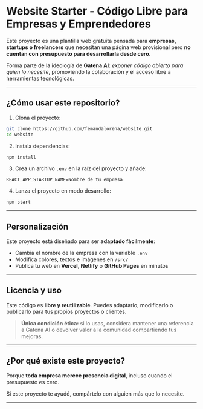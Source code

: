 # Website Starter - Código Libre para Empresas y Emprendedores

Este proyecto es una plantilla web gratuita pensada para **empresas, startups o freelancers** que necesitan una página web provisional pero **no cuentan con presupuesto para desarrollarla desde cero**.

Forma parte de la ideología de **Gatena AI**: _exponer código abierto para quien lo necesite_, promoviendo la colaboración y el acceso libre a herramientas tecnológicas.

---

## ¿Cómo usar este repositorio?

1. Clona el proyecto:

```bash
git clone https://github.com/femandalorena/website.git
cd website
```

2. Instala dependencias:

```bash
npm install
```

3. Crea un archivo `.env` en la raíz del proyecto y añade:

```env
REACT_APP_STARTUP_NAME=Nombre de tu empresa
```

4. Lanza el proyecto en modo desarrollo:

```bash
npm start
```

---

## Personalización

Este proyecto está diseñado para ser **adaptado fácilmente**:

- Cambia el nombre de la empresa con la variable `.env`
- Modifica colores, textos e imágenes en `/src/`
- Publica tu web en **Vercel**, **Netlify** o **GitHub Pages** en minutos

---

## Licencia y uso

Este código es **libre y reutilizable**. Puedes adaptarlo, modificarlo o publicarlo para tus propios proyectos o clientes.

> **Única condición ética:** si lo usas, considera mantener una referencia a Gatena AI o devolver valor a la comunidad compartiendo tus mejoras.

---

## ¿Por qué existe este proyecto?

Porque **toda empresa merece presencia digital**, incluso cuando el presupuesto es cero.

Si este proyecto te ayudó, compártelo con alguien más que lo necesite.

---
